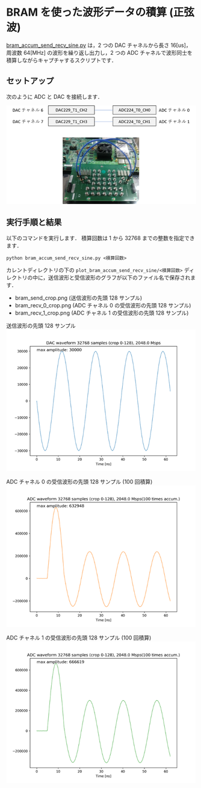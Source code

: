 # BRAM を使った波形データの積算 (正弦波)

[bram_accum_send_recv_sine.py](./bram_accum_send_recv_sine.py) は，2 つの DAC チャネルから長さ 16[us]，周波数 64[MHz] の波形を繰り返し出力し，2 つの ADC チャネルで波形同士を積算しながらキャプチャするスクリプトです．

## セットアップ

次のように ADC と DAC を接続します．

![セットアップ](./../../docs/images/dac_adc_setup-2.png)

## 実行手順と結果

以下のコマンドを実行します．
積算回数は 1 から 32768 までの整数を指定できます．

```
python bram_accum_send_recv_sine.py <積算回数>
```

カレントディレクトリの下の `plot_bram_accum_send_recv_sine/<積算回数>` ディレクトリの中に，送信波形と受信波形のグラフが以下のファイル名で保存されます．
- bram_send_crop.png (送信波形の先頭 128 サンプル)
- bram_recv_0_crop.png (ADC チャネル 0 の受信波形の先頭 128 サンプル)
- bram_recv_1_crop.png (ADC チャネル 1 の受信波形の先頭 128 サンプル)

送信波形の先頭 128 サンプル          
![送信波形の先頭 128 サンプル](images/bram_send_crop.png)

ADC チャネル 0 の受信波形の先頭 128 サンプル (100 回積算)　　　　　
![ADC チャネル 0 の受信波形の先頭 128 サンプル](images/bram_recv_0_crop.png)

ADC チャネル 1 の受信波形の先頭 128 サンプル (100 回積算)　　　　　
![ADC チャネル 1 の受信波形の先頭 128 サンプル](images/bram_recv_1_crop.png)
